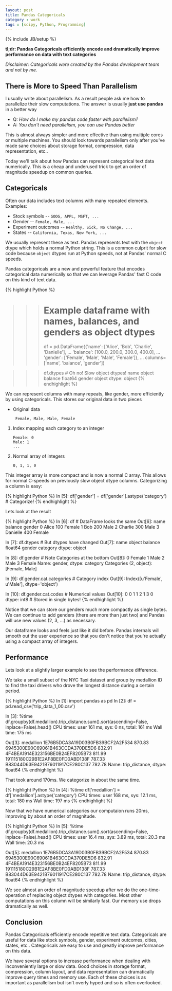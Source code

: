 ```yaml
---
layout: post
title: Pandas Categoricals
category : work
tags : [scipy, Python, Programming]
---
```

{% include JB/setup %}

**tl;dr: Pandas Categoricals efficiently encode and dramatically improve
performance on data with text categories**

*Disclaimer: Categoricals were created by the Pandas development team and not
by me.*

There is More to Speed Than Parallelism
---------------------------------------

I usually write about parallelism.  As a result people ask me how to
parallelize their slow computations.
The answer is usually **just use pandas** in a better way

*  Q: *How do I make my pandas code faster with parallelism?*
*  A: *You don't need parallelism, you can use Pandas better*

This is almost always simpler and more effective than using multiple cores or
multiple machines.  You should look towards parallelism only after you've
made sane choices about storage format, compression, data representation, etc..

Today we'll talk about how Pandas can represent categorical text data
numerically.  This is a cheap and underused trick to get an order of magnitude
speedup on common queries.


Categoricals
------------

Often our data includes text columns with many repeated elements. Examples:

*  Stock symbols -- `GOOG, APPL, MSFT, ...`
*  Gender -- `Female, Male, ...`
*  Experiment outcomes -- `Healthy, Sick, No Change, ...`
*  States -- `California, Texas, New York, ...`

We usually represent these as text.  Pandas represents text with the `object`
dtype which holds a normal Python string.  This is a common culprit for slow
code because `object` dtypes run at Python speeds, not at Pandas' normal C
speeds.

Pandas categoricals are a new and powerful feature that encodes categorical
data numerically so that we can leverage Pandas' fast C code on this kind of
text data.

{% highlight Python %}
>>> # Example dataframe with names, balances, and genders as object dtypes
>>> df = pd.DataFrame({'name': ['Alice', 'Bob', 'Charlie', 'Danielle'],
...                    'balance': [100.0, 200.0, 300.0, 400.0],
...                    'gender': ['Female', 'Male', 'Male', 'Female']},
...                    columns=['name', 'balance', 'gender'])

>>> df.dtypes                           # Oh no!  Slow object dtypes!
name        object
balance    float64
gender      object
dtype: object
{% endhighlight %}

We can represent columns with many repeats, like gender, more efficiently by
using categoricals.  This stores our original data in two pieces

*  Original data

        Female, Male, Male, Female

1.  Index mapping each category to an integer

        Female: 0
        Male: 1
        ...

2.  Normal array of integers

        0, 1, 1, 0

This integer array is more compact and is now a normal C array.  This allows
for normal C-speeds on previously slow object dtype columns.
Categorizing a column is easy:

{% highlight Python %}
In [5]: df['gender'] = df['gender'].astype('category')  # Categorize!
{% endhighlight %}

Lets look at the result

{% highlight Python %}
In [6]: df                          # DataFrame looks the same
Out[6]:
       name  balance  gender
0     Alice      100  Female
1       Bob      200    Male
2   Charlie      300    Male
3  Danielle      400  Female

In [7]: df.dtypes                   # But dtypes have changed
Out[7]:
name         object
balance     float64
gender     category
dtype: object

In [8]: df.gender                   # Note Categories at the bottom
Out[8]:
0    Female
1      Male
2      Male
3    Female
Name: gender, dtype: category
Categories (2, object): [Female, Male]

In [9]: df.gender.cat.categories    # Category index
Out[9]: Index([u'Female', u'Male'], dtype='object')

In [10]: df.gender.cat.codes        # Numerical values
Out[10]:
0    0
1    1
2    1
3    0
dtype: int8                         # Stored in single bytes!
{% endhighlight %}

Notice that we can store our genders much more compactly as single bytes.  We
can continue to add genders (there are more than just two) and Pandas will
use new values (2, 3, ...) as necessary.

Our dataframe looks and feels just like it did before.  Pandas internals will
smooth out the user experience so that you don't notice that you're actually
using a compact array of integers.


Performance
-----------

Lets look at a slightly larger example to see the performance difference.

We take a small subset of the NYC Taxi dataset and group by medallion ID to
find the taxi drivers who drove the longest distance during a certain period.

{% highlight Python %}
In [1]: import pandas as pd
In [2]: df = pd.read_csv('trip_data_1_00.csv')

In [3]: %time df.groupby(df.medallion).trip_distance.sum().sort(ascending=False,
inplace=False).head()
CPU times: user 161 ms, sys: 0 ns, total: 161 ms
Wall time: 175 ms

Out[3]:
medallion
1E76B5DCA3A19D03B0FB39BCF2A2F534    870.83
6945300E90C69061B463CCDA370DE5D6    832.91
4F4BEA1914E323156BE0B24EF8205B73    811.99
191115180C29B1E2AF8BE0FD0ABD138F    787.33
B83044D63E9421B76011917CE280C137    782.78
Name: trip_distance, dtype: float64
{% endhighlight %}

That took around 170ms.  We categorize in about the same time.

{% highlight Python %}
In [4]: %time df['medallion'] = df['medallion'].astype('category')
CPU times: user 168 ms, sys: 12.1 ms, total: 180 ms
Wall time: 197 ms
{% endhighlight %}

Now that we have numerical categories our computaion runs 20ms, improving by
about an order of magnitude.

{% highlight Python %}
In [5]: %time df.groupby(df.medallion).trip_distance.sum().sort(ascending=False,
inplace=False).head()
CPU times: user 16.4 ms, sys: 3.89 ms, total: 20.3 ms
Wall time: 20.3 ms

Out[5]:
medallion
1E76B5DCA3A19D03B0FB39BCF2A2F534    870.83
6945300E90C69061B463CCDA370DE5D6    832.91
4F4BEA1914E323156BE0B24EF8205B73    811.99
191115180C29B1E2AF8BE0FD0ABD138F    787.33
B83044D63E9421B76011917CE280C137    782.78
Name: trip_distance, dtype: float64
{% endhighlight %}

We see almost an order of magnitude speedup after we do the one-time-operation
of replacing object dtypes with categories.  Most other computations on this
column will be similarly fast.  Our memory use drops dramatically as well.


Conclusion
----------

Pandas Categoricals efficiently encode repetitive text data.  Categoricals are
useful for data like stock symbols, gender, experiment outcomes, cities,
states, etc..  Categoricals are easy to use and greatly improve performance on
this data.

We have several options to increase performance when dealing with
inconveniently large or slow data.  Good choices in storage format,
compression, column layout, and data representation can dramatically improve
query times and memory use. Each of these choices is as important as
parallelism but isn't overly hyped and so is often overlooked.
